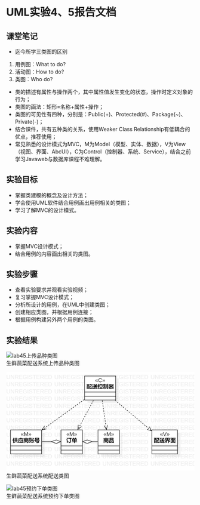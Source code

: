 # UML实验4、5报告文档 

## 课堂笔记
- 迄今所学三类图的区别
1. 用例图：What to do?
2. 活动图：How to do?
3. 类图：Who do?
- 类的描述有属性与操作两个，其中属性值发生变化的状态，操作时定义对象的行为；
- 类图的画法：矩形=名称+属性+操作；
- 类图的可见性有四种，分别是：Public(+)、Protected(#)、Package(~)、Private(-)；
- 结合课件，共有五种类的关系，使用Weaker Class Relationship有低耦合的优点，推荐使用；
- 常见熟悉的设计模式为MVC，M为Model（模型、实体、数据），V为View（视图、界面、AbcUI），C为Control（控制器、系统、Service），结合之前学习Javaweb与数据库课程不难理解。

## 实验目标
- 掌握类建模的概念及设计方法；
- 学会使用UML软件结合用例画出用例相关的类图；
- 学习了解MVC的设计模式。


## 实验内容
- 掌握MVC设计模式；
- 结合用例的内容画出相关的类图。

## 实验步骤  
- 查看实验要求并观看实验视频；  
- 复习掌握MVC设计模式；  
- 分析所设计的用例，在UML中创建类图；
- 创建相应类图，并根据用例连接；
- 根据用例构建另外两个用例的类图。
  

## 实验结果  

![lab45上传品种类图](./lab45_upload.jpg)  
生鲜蔬菜配送系统上传品种类图  
  
![lab45配送类图](./lab45_deliver.jpg)  
生鲜蔬菜配送系统配送类图  

![lab45预约下单类图](./lab45_order.jpg)  
生鲜蔬菜配送系统预约下单类图  
